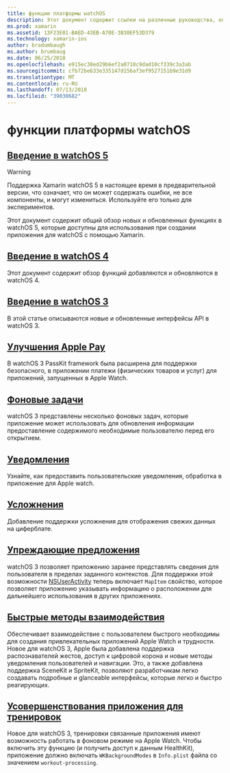 ```yaml
---
title: функции платформы watchOS
description: Этот документ содержит ссылки на различные руководства, описывающие функции платформы watchOS, таких как Apple Pay, уведомления, сложности, упреждающие предложения, тренировки приложений и многое другое.
ms.prod: xamarin
ms.assetid: 13F23E01-BAED-43EB-A70E-3B30EF53D379
ms.technology: xamarin-ios
author: bradumbaugh
ms.author: brumbaug
ms.date: 06/25/2018
ms.openlocfilehash: e915ec38ed29b6ef2a0710c9dad10cf339c3a3ab
ms.sourcegitcommit: cfb72be633e335147d156af3ef9527151b9e31d9
ms.translationtype: MT
ms.contentlocale: ru-RU
ms.lasthandoff: 07/13/2018
ms.locfileid: "39030682"
---
```

# <a name="watchos-platform-features"></a>функции платформы watchOS

## <a name="introduction-to-watchos-5introduction-to-watchos5indexmd"></a>[Введение в watchOS 5](introduction-to-watchos5/index.md)

> [!WARNING]
> Поддержка Xamarin watchOS 5 в настоящее время в предварительной версии, что означает, что он может содержать ошибки, не все компоненты, и могут измениться.
> Используйте его только для экспериментов.

Этот документ содержит общий обзор новых и обновленных функциях в watchOS 5, которые доступны для использования при создании приложения для watchOS с помощью Xamarin.

## <a name="introduction-to-watchos-4introduction-to-watchos4md"></a>[Введение в watchOS 4](introduction-to-watchos4.md)

Этот документ содержит обзор функций добавляются и обновляются в watchOS 4.

## <a name="introduction-to-watchos-3introduction-to-watchos3indexmd"></a>[Введение в watchOS 3](introduction-to-watchos3/index.md)

В этой статье описываются новые и обновленные интерфейсы API в watchOS 3.

## <a name="apple-pay-enhancementsioswatchosplatformapple-paymd"></a>[Улучшения Apple Pay](~/ios/watchos/platform/apple-pay.md)

В watchOS 3 PassKit framework была расширена для поддержки безопасного, в приложении платежи (физических товаров и услуг) для приложений, запущенных в Apple Watch.

## <a name="background-tasksioswatchosplatformbackground-tasksmd"></a>[Фоновые задачи](~/ios/watchos/platform/background-tasks.md)

watchOS 3 представлены несколько фоновых задач, которые приложение может использовать для обновления информации предоставление содержимого необходимые пользователю перед его открытием.

## <a name="notificationsnotificationsmd"></a>[Уведомления](notifications.md)

Узнайте, как предоставить пользовательские уведомления, обработка в приложение для Apple watch.

## <a name="complicationscomplicationsmd"></a>[Усложнения](complications.md)

Добавление поддержки усложнения для отображения свежих данных на циферблате.

## <a name="proactive-suggestionsioswatchosplatformproactive-suggestionsmd"></a>[Упреждающие предложения](~/ios/watchos/platform/proactive-suggestions.md)

watchOS 3 позволяет приложению заранее представлять сведения для пользователя в пределах заданного контекстов. Для поддержки этой возможности [NSUserActivity](https://developer.apple.com/reference/foundation/nsuseractivity) теперь включает `MapItem` свойство, которое позволяет приложению указывать информацию о расположении для дальнейшего использования в других приложениях.

## <a name="quick-interaction-techniquesioswatchosplatformquick-interaction-techniquesmd"></a>[Быстрые методы взаимодействия](~/ios/watchos/platform/quick-interaction-techniques.md)

Обеспечивает взаимодействие с пользователем быстрого необходимы для создания привлекательных приложений Apple Watch и трудности. Новое для watchOS 3, Apple была добавлена поддержка распознавателей жестов, доступ к цифровой корона и новые методы уведомления пользователей и навигации. Это, а также добавлена поддержка SceneKit и SpriteKit, позволяют разработчикам легко создавать подробные и glanceable интерфейсы, которые легко и быстро реагирующих.

## <a name="workout-app-enhancementsioswatchosplatformworkout-appsmd"></a>[Усовершенствования приложения для тренировок](~/ios/watchos/platform/workout-apps.md)

Новое для watchOS 3, тренировки связанные приложения имеют возможность работать в фоновом режиме на Apple Watch. Чтобы включить эту функцию (и получить доступ к данным HealthKit), приложение должно включать `WKBackgroundModes` в `Info.plist` файла со значением `workout-processing`.
